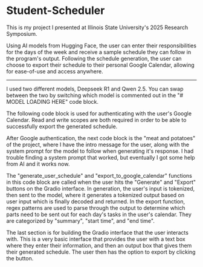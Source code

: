 # Student-Scheduler

This is my project I presented at Illinois State University's 2025 Research Symposium. 

Using AI models from Hugging Face, the user can enter their responsibilities for the days of the week and receive a sample schedule they can follow in the program's output. Following the schedule generation, the user can choose to export their schedule to their personal Google Calendar, allowing for ease-of-use and access anywhere. 

-------------------------------------------------------------------------------------------------------------------------------

I used two different models, Deepseek R1 and Qwen 2.5. You can swap between the two by switching which model is commented out in the "# MODEL LOADING HERE" code block. 

The following code block is used for authenticating with the user's Google Calendar. Read and write scopes are both required in order to be able to successfully export the generated schedule. 

After Google authentication, the next code block is the "meat and potatoes" of the project, where I have the intro message for the user, along with the system prompt for the model to follow when generating it's response. I had trouble finding a system prompt that worked, but eventually I got some help from AI and it works now. 

The "generate_user_schedule" and "export_to_google_calendar" functions in this code block are called when the user hits the "Generate" and "Export" buttons on the Gradio interface. In generation, the user's input is tokenized, then sent to the model, where it generates a tokenized output based on user input which is finally decoded and returned. In the export function, regex patterns are used to parse through the output to determine which parts need to be sent out for each day's tasks in the user's calendar. They are categorized by "summary", "start time", and "end time". 

The last section is for building the Gradio interface that the user interacts with. This is a very basic interface that provides the user with a text box where they enter their information, and then an output box that gives them their generated schedule. The user then has the option to export by clicking the button. 
